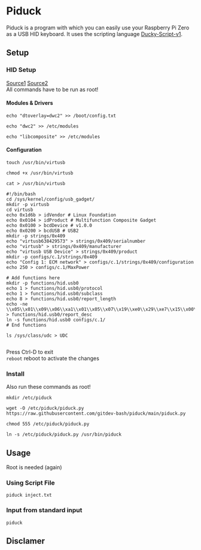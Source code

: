 # Piduck
Piduck is a program with which you can easily use your Raspberry Pi Zero as a USB HID keyboard. It uses the scripting language [Ducky-Script-v1].

## Setup
### HID Setup
[Source1][Hid-setup-source1]
[Source2][Hid-setup-source2]  
All commands have to be run as root!
#### Modules & Drivers
`echo "dtoverlay=dwc2" >> /boot/config.txt`

`echo "dwc2" >> /etc/modules`

`echo "libcomposite" >> /etc/modules`
#### Configuration
`touch /usr/bin/virtusb`

`chmod +x /usr/bin/virtusb`

`cat > /usr/bin/virtusb`
```
#!/bin/bash
cd /sys/kernel/config/usb_gadget/
mkdir -p virtusb
cd virtusb
echo 0x1d6b > idVendor # Linux Foundation
echo 0x0104 > idProduct # Multifunction Composite Gadget
echo 0x0100 > bcdDevice # v1.0.0
echo 0x0200 > bcdUSB # USB2
mkdir -p strings/0x409
echo "virtusb638429573" > strings/0x409/serialnumber
echo "virtusb" > strings/0x409/manufacturer
echo "virtusb USB Device" > strings/0x409/product
mkdir -p configs/c.1/strings/0x409
echo "Config 1: ECM network" > configs/c.1/strings/0x409/configuration
echo 250 > configs/c.1/MaxPower

# Add functions here
mkdir -p functions/hid.usb0
echo 1 > functions/hid.usb0/protocol
echo 1 > functions/hid.usb0/subclass
echo 8 > functions/hid.usb0/report_length
echo -ne \\x05\\x01\\x09\\x06\\xa1\\x01\\x05\\x07\\x19\\xe0\\x29\\xe7\\x15\\x00\\x25\\x01\\x75\\x01\\x95\\x08\\x81\\x02\\x95\\x01\\x75\\x08\\x81\\x03\\x95\\x05\\x75\\x01\\x05\\x08\\x19\\x01\\x29\\x05\\x91\\x02\\x95\\x01\\x75\\x03\\x91\\x03\\x95\\x06\\x75\\x08\\x15\\x00\\x25\\x65\\x05\\x07\\x19\\x00\\x29\\x65\\x81\\x00\\xc0 > functions/hid.usb0/report_desc
ln -s functions/hid.usb0 configs/c.1/
# End functions

ls /sys/class/udc > UDC


```  
Press Ctrl-D to exit  
`reboot` reboot to activate the changes
### Install
Also run these commands as root!

`mkdir /etc/piduck`

`wget -O /etc/piduck/piduck.py https://raw.githubusercontent.com/gitdev-bash/piduck/main/piduck.py`

`chmod 555 /etc/piduck/piduck.py`

`ln -s /etc/piduck/piduck.py /usr/bin/piduck`
## Usage
Root is needed (again)
### Using Script File
`piduck inject.txt`
### Input from standard input
`piduck`

## Disclamer


[Ducky-Script-v1]: https://github.com/hak5darren/USB-Rubber-Ducky/wiki/Duckyscript
[Hid-setup-source1]: https://randomnerdtutorials.com/raspberry-pi-zero-usb-keyboard-hid/
[Hid-setup-source2]: https://www.isticktoit.net/?p=1383
